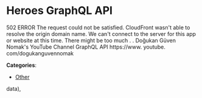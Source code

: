 # Heroes GraphQL API

502 ERROR The request could not be satisfied. CloudFront wasn't able to resolve the origin domain name. We can't connect to the server for this app or website at this time.  There might be too much . . Doğukan Güven Nomak's YouTube Channel GraphQL API https://www. youtube. com/dogukanguvennomak

**Categories**:

- [Other](https://github/apis-list/apis-list#other)



data),


